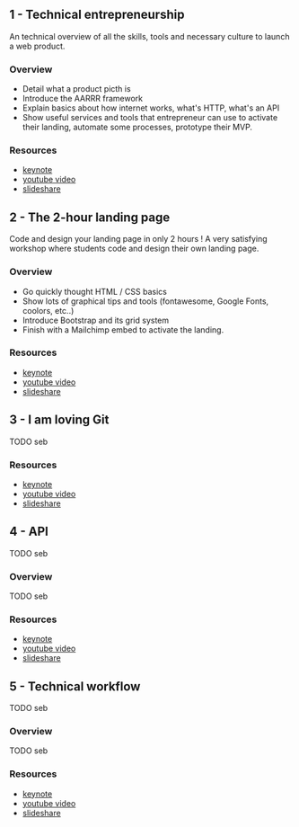 ## 1 - Technical entrepreneurship

An technical overview of all the skills, tools and necessary culture to launch a web product.

### Overview

- Detail what a product picth is
- Introduce the AARRR framework
- Explain basics about how internet works, what's HTTP, what's an API
- Show useful services and tools that entrepreneur can use to activate their landing, automate some processes, prototype their MVP.

### Resources

- [keynote]()
- [youtube video]()
- [slideshare]()

## 2 - The 2-hour landing page

Code and design your landing page in only 2 hours ! A very satisfying workshop where students code and design their own landing page.

### Overview

- Go quickly thought HTML / CSS basics
- Show lots of graphical tips and tools (fontawesome, Google Fonts, coolors, etc..)
- Introduce Bootstrap and its grid system
- Finish with a Mailchimp embed to activate the landing.

### Resources

- [keynote]()
- [youtube video]()
- [slideshare]()

## 3 - I am loving Git

TODO seb

### Resources

- [keynote]()
- [youtube video]()
- [slideshare]()

## 4 - API

TODO seb

### Overview

TODO seb

### Resources

- [keynote]()
- [youtube video]()
- [slideshare]()

## 5 - Technical workflow

TODO seb

### Overview

TODO seb

### Resources

- [keynote]()
- [youtube video]()
- [slideshare]()